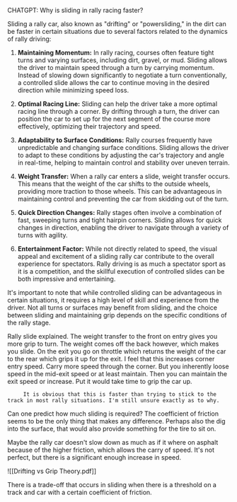 CHATGPT: Why is sliding in rally racing faster?

Sliding a rally car, also known as "drifting" or "powersliding," in the dirt can be faster in certain situations due to several factors related to the dynamics of rally driving:

1. **Maintaining Momentum:** In rally racing, courses often feature tight turns and varying surfaces, including dirt, gravel, or mud. Sliding allows the driver to maintain speed through a turn by carrying momentum. Instead of slowing down significantly to negotiate a turn conventionally, a controlled slide allows the car to continue moving in the desired direction while minimizing speed loss.

2. **Optimal Racing Line:** Sliding can help the driver take a more optimal racing line through a corner. By drifting through a turn, the driver can position the car to set up for the next segment of the course more effectively, optimizing their trajectory and speed.

3. **Adaptability to Surface Conditions:** Rally courses frequently have unpredictable and changing surface conditions. Sliding allows the driver to adapt to these conditions by adjusting the car's trajectory and angle in real-time, helping to maintain control and stability over uneven terrain.

4. **Weight Transfer:** When a rally car enters a slide, weight transfer occurs. This means that the weight of the car shifts to the outside wheels, providing more traction to those wheels. This can be advantageous in maintaining control and preventing the car from skidding out of the turn.

5. **Quick Direction Changes:** Rally stages often involve a combination of fast, sweeping turns and tight hairpin corners. Sliding allows for quick changes in direction, enabling the driver to navigate through a variety of turns with agility.

6. **Entertainment Factor:** While not directly related to speed, the visual appeal and excitement of a sliding rally car contribute to the overall experience for spectators. Rally driving is as much a spectator sport as it is a competition, and the skillful execution of controlled slides can be both impressive and entertaining.

It's important to note that while controlled sliding can be advantageous in certain situations, it requires a high level of skill and experience from the driver. Not all turns or surfaces may benefit from sliding, and the choice between sliding and maintaining grip depends on the specific conditions of the rally stage.

Rally slide explained. The weight transfer to the front on entry gives you more grip to turn. The weight comes off the back however, which makes you slide. On the exit you go on throttle which returns the weight of the car to the rear which grips it up for the exit. 
	 I feel that this increases corner entry speed. Carry more speed through the corner. But you inherently loose speed in the mid-exit speed or at least maintain. Then you can maintain the exit speed or increase. Put it would take time to grip the car up. 
	 
		 It is obvious that this is faster than trying to stick to the track in most rally situations. I'm still unsure exactly as to why. 

Can one predict how much sliding is required? The coefficient of friction seems to be the only thing that makes any difference. Perhaps also the dig into the surface, that would also provide something for the tire to sit on.

Maybe the rally car doesn't slow down as much as if it where on asphalt because of the higher friction, which allows the carry of speed. It's not perfect, but there is a significant enough increase in speed.

![[Drifting vs Grip Theory.pdf]]

There is a trade-off that occurs in sliding when there is a threshold on a track and car with a certain coefficient of friction.
